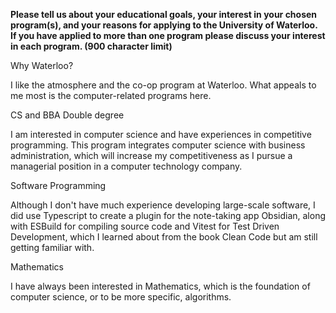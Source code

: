 **Please tell us about your educational goals, your interest in your chosen program(s), and your reasons for applying to the University of Waterloo. If you have applied to more than one program please discuss your interest in each program.  (900 character limit)**

Why Waterloo?

I like the atmosphere and the co-op program at Waterloo. What appeals to me most is the computer-related programs here.

CS and BBA Double degree

I am interested in computer science and have experiences in competitive programming. This program integrates computer science with business administration, which will increase my competitiveness as I pursue a managerial position in a computer technology company. 

Software Programming

Although I don't have much experience developing large-scale software, I did use Typescript to create a plugin for the note-taking app Obsidian, along with ESBuild for compiling source code and Vitest for Test Driven Development, which I learned about from the book Clean Code but am still getting familiar with.

Mathematics

I have always been interested in Mathematics, which is the foundation of computer science, or to be more specific, algorithms.
